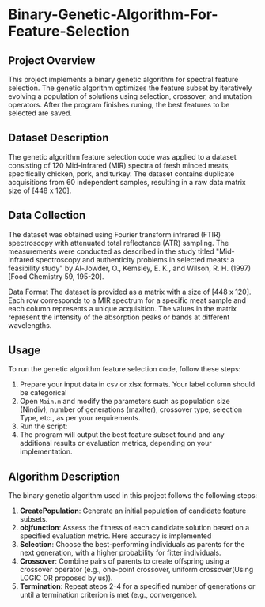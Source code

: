 # Binary-Genetic-Algorithm-For-Feature-Selection

## Project Overview
This project implements a binary genetic algorithm for spectral feature selection. The genetic algorithm optimizes the feature subset by iteratively evolving a population of solutions using selection, crossover, and mutation operators. After the program finishes runing, the best features to be selected are saved.  

## Dataset Description
The genetic algorithm feature selection code was applied to a dataset consisting of 120 Mid-infrared (MIR) spectra of fresh minced meats, specifically chicken, pork, and turkey. The dataset contains duplicate acquisitions from 60 independent samples, resulting in a raw data matrix size of [448 x 120].

## Data Collection
The dataset was obtained using Fourier transform infrared (FTIR) spectroscopy with attenuated total reflectance (ATR) sampling. The measurements were conducted as described in the study titled "Mid-infrared spectroscopy and authenticity problems in selected meats: a feasibility study" by Al-Jowder, O., Kemsley, E. K., and Wilson, R. H. (1997) [Food Chemistry 59, 195-20].

Data Format
The dataset is provided as a matrix with a size of [448 x 120]. Each row corresponds to a MIR spectrum for a specific meat sample and each column represents a unique acquisition. The values in the matrix represent the intensity of the absorption peaks or bands at different wavelengths.

## Usage
To run the genetic algorithm feature selection code, follow these steps:

1. Prepare your input data in csv or xlsx formats. Your label column should be categorical
2. Open `Main.m` and modify the parameters such as population size (Nindiv), number of generations (maxIter), crossover type, selection Type, etc., as per your requirements.
3. Run the script:
4. The program will output the best feature subset found and any additional results or evaluation metrics, depending on your implementation.


## Algorithm Description
The binary genetic algorithm used in this project follows the following steps:
1. **CreatePopulation**: Generate an initial population of candidate feature subsets.
2. **objfunction**: Assess the fitness of each candidate solution based on a specified evaluation metric. Here accuracy is implemented
3. **Selection**: Choose the best-performing individuals as parents for the next generation, with a higher probability for fitter individuals.
4. **Crossover**: Combine pairs of parents to create offspring using a crossover operator (e.g., one-point crossover, uniform crossover(Using LOGIC OR proposed by us)).
5. **Termination**: Repeat steps 2-4 for a specified number of generations or until a termination criterion is met (e.g., convergence).


